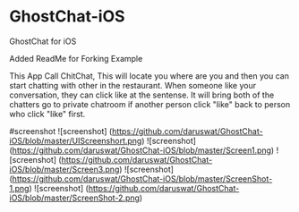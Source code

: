 # GhostChat-iOS
GhostChat for iOS

Added ReadMe for Forking Example

This App Call ChitChat, This will locate you where are you and then you can start chatting with other in the restaurant.
When someone like your conversation, they can click like at the sentense. It will bring both of the chatters go to private chatroom if another person click "like" back to person who click "like" first.

#screenshot
![screenshot] (https://github.com/daruswat/GhostChat-iOS/blob/master/UIScreenshort.png)
![screenshot] (https://github.com/daruswat/GhostChat-iOS/blob/master/Screen1.png)
![screenshot] (https://github.com/daruswat/GhostChat-iOS/blob/master/Screen3.png)
![screenshot] (https://github.com/daruswat/GhostChat-iOS/blob/master/ScreenShot-1.png)
![screenshot] (https://github.com/daruswat/GhostChat-iOS/blob/master/ScreenShot-2.png)




